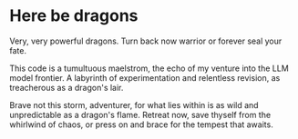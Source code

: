 # Here be dragons

Very, very powerful dragons. Turn back now warrior or forever seal your fate.

This code is a tumultuous maelstrom, the echo of my venture into the LLM model frontier. A labyrinth of experimentation and relentless revision, as treacherous as a dragon's lair.

Brave not this storm, adventurer, for what lies within is as wild and unpredictable as a dragon's flame. Retreat now, save thyself from the whirlwind of chaos, or press on and brace for the tempest that awaits.